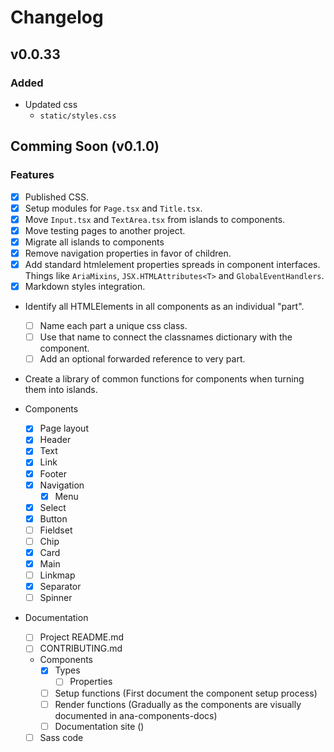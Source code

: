 # Changelog

## v0.0.33

### Added

- Updated css
  - `static/styles.css`

## Comming Soon (v0.1.0)

### Features

- [x] Published CSS.
- [x] Setup modules for `Page.tsx` and `Title.tsx`.
- [x] Move `Input.tsx` and `TextArea.tsx` from islands to components.
- [x] Move testing pages to another project.
- [x] Migrate all islands to components
- [x] Remove navigation properties in favor of children.
- [x] Add standard htmlelement properties spreads in component interfaces. Things like `AriaMixins`, `JSX.HTMLAttributes<T>` and `GlobalEventHandlers`.
- [x] Markdown styles integration.
- Identify all HTMLElements in all components as an individual "part".
  - [ ] Name each part a unique css class.
  - [ ] Use that name to connect the classnames dictionary with the component.
  - [ ] Add an optional forwarded reference to very part.
- Create a library of common functions for components when turning them into islands.

- Components
  - [x] Page layout
  - [x] Header
  - [x] Text
  - [x] Link
  - [x] Footer
  - [x] Navigation
    - [x] Menu
  - [x] Select
  - [x] Button
  - [ ] Fieldset
  - [ ] Chip
  - [x] Card
  - [x] Main
  - [ ] Linkmap
  - [x] Separator
  - [ ] Spinner

- Documentation
  - [ ] Project README.md
  - [ ] CONTRIBUTING.md
  - Components
    - [x] Types
      - [ ] Properties
    - [ ] Setup functions (First document the component setup process)
    - [ ] Render functions (Gradually as the components are visually documented in ana-components-docs)
    - [ ] Documentation site ()
  - [ ] Sass code
